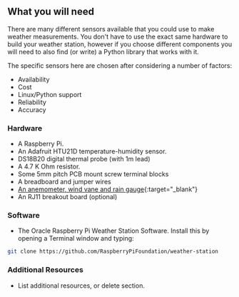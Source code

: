 ## What you will need

There are many different sensors available that you could use to make weather measurements. You don't have to use the exact same hardware to build your weather station, however if you choose different components you will need to also find (or write) a Python library that works with it.

The specific sensors here are chosen after considering a number of factors:
- Availability
- Cost
- Linux/Python support
- Reliability
- Accuracy

### Hardware

+ A Raspberry Pi.
+ An Adafruit HTU21D temperature-humidity sensor.
+ DS18B20 digital thermal probe (with 1m lead)
+ A 4.7 K Ohm resistor.
+ Some 5mm pitch PCB mount screw terminal blocks
+ A breadboard and jumper wires
+ [An anemometer, wind vane and rain gauge](https://www.argentdata.com/catalog/product_info.php?products_id=145){:target="_blank"}
+ An RJ11 breakout board (optional)
### Software

+ The Oracle Raspberry Pi Weather Station Software. Install this by opening a Terminal window and typing:
```bash
git clone https://github.com/RaspberryPiFoundation/weather-station
```


### Additional Resources

+ List additional resources, or delete section.
